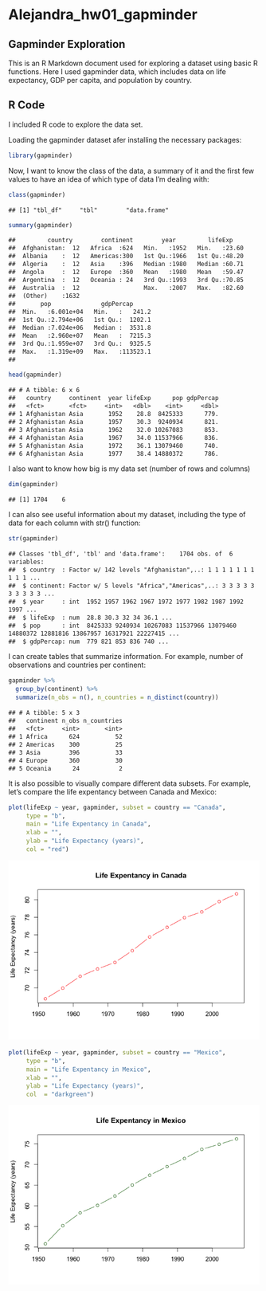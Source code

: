 Alejandra\_hw01\_gapminder
================

## Gapminder Exploration

This is an R Markdown document used for exploring a dataset using basic
R functions. Here I used gapminder data, which includes data on life
expectancy, GDP per capita, and population by country.

## R Code

I included R code to explore the data set.

Loading the gapminder dataset afer installing the necessary packages:

``` r
library(gapminder)
```

Now, I want to know the class of the data, a summary of it and the first
few values to have an idea of which type of data I’m dealing with:

``` r
class(gapminder)
```

    ## [1] "tbl_df"     "tbl"        "data.frame"

``` r
summary(gapminder)
```

    ##         country        continent        year         lifeExp     
    ##  Afghanistan:  12   Africa  :624   Min.   :1952   Min.   :23.60  
    ##  Albania    :  12   Americas:300   1st Qu.:1966   1st Qu.:48.20  
    ##  Algeria    :  12   Asia    :396   Median :1980   Median :60.71  
    ##  Angola     :  12   Europe  :360   Mean   :1980   Mean   :59.47  
    ##  Argentina  :  12   Oceania : 24   3rd Qu.:1993   3rd Qu.:70.85  
    ##  Australia  :  12                  Max.   :2007   Max.   :82.60  
    ##  (Other)    :1632                                                
    ##       pop              gdpPercap       
    ##  Min.   :6.001e+04   Min.   :   241.2  
    ##  1st Qu.:2.794e+06   1st Qu.:  1202.1  
    ##  Median :7.024e+06   Median :  3531.8  
    ##  Mean   :2.960e+07   Mean   :  7215.3  
    ##  3rd Qu.:1.959e+07   3rd Qu.:  9325.5  
    ##  Max.   :1.319e+09   Max.   :113523.1  
    ## 

``` r
head(gapminder)
```

    ## # A tibble: 6 x 6
    ##   country     continent  year lifeExp      pop gdpPercap
    ##   <fct>       <fct>     <int>   <dbl>    <int>     <dbl>
    ## 1 Afghanistan Asia       1952    28.8  8425333      779.
    ## 2 Afghanistan Asia       1957    30.3  9240934      821.
    ## 3 Afghanistan Asia       1962    32.0 10267083      853.
    ## 4 Afghanistan Asia       1967    34.0 11537966      836.
    ## 5 Afghanistan Asia       1972    36.1 13079460      740.
    ## 6 Afghanistan Asia       1977    38.4 14880372      786.

I also want to know how big is my data set (number of rows and columns)

``` r
dim(gapminder)
```

    ## [1] 1704    6

I can also see useful information about my dataset, including the type
of data for each column with str()
    function:

``` r
str(gapminder)
```

    ## Classes 'tbl_df', 'tbl' and 'data.frame':    1704 obs. of  6 variables:
    ##  $ country  : Factor w/ 142 levels "Afghanistan",..: 1 1 1 1 1 1 1 1 1 1 ...
    ##  $ continent: Factor w/ 5 levels "Africa","Americas",..: 3 3 3 3 3 3 3 3 3 3 ...
    ##  $ year     : int  1952 1957 1962 1967 1972 1977 1982 1987 1992 1997 ...
    ##  $ lifeExp  : num  28.8 30.3 32 34 36.1 ...
    ##  $ pop      : int  8425333 9240934 10267083 11537966 13079460 14880372 12881816 13867957 16317921 22227415 ...
    ##  $ gdpPercap: num  779 821 853 836 740 ...

I can create tables that summarize information. For example, number of
observations and countries per continent:

``` r
gapminder %>%
  group_by(continent) %>%
  summarize(n_obs = n(), n_countries = n_distinct(country))
```

    ## # A tibble: 5 x 3
    ##   continent n_obs n_countries
    ##   <fct>     <int>       <int>
    ## 1 Africa      624          52
    ## 2 Americas    300          25
    ## 3 Asia        396          33
    ## 4 Europe      360          30
    ## 5 Oceania      24           2

It is also possible to visually compare different data subsets. For
example, let’s compare the life expentancy between Canada and Mexico:

``` r
plot(lifeExp ~ year, gapminder, subset = country == "Canada", 
     type = "b", 
     main = "Life Expentancy in Canada", 
     xlab = "", 
     ylab = "Life Expectancy (years)",
     col = "red")
```

![](hw01_gapminder_files/figure-gfm/unnamed-chunk-9-1.png)<!-- -->

``` r
plot(lifeExp ~ year, gapminder, subset = country == "Mexico", 
     type = "b", 
     main = "Life Expentancy in Mexico", 
     xlab = "", 
     ylab = "Life Expectancy (years)",
     col  = "darkgreen")
```

![](hw01_gapminder_files/figure-gfm/unnamed-chunk-10-1.png)<!-- -->
